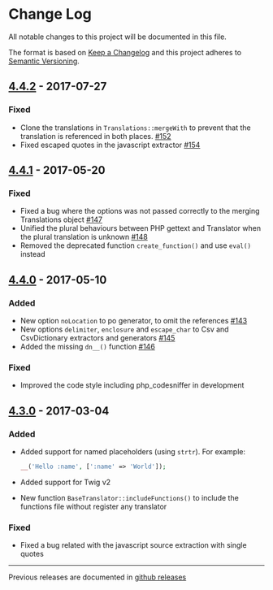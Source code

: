 # Change Log
All notable changes to this project will be documented in this file.

The format is based on [Keep a Changelog](http://keepachangelog.com/) 
and this project adheres to [Semantic Versioning](http://semver.org/).

## [4.4.2] - 2017-07-27

### Fixed

* Clone the translations in `Translations::mergeWith` to prevent that the translation is referenced in both places. [#152](https://github.com/oscarotero/Gettext/issues/152)
* Fixed escaped quotes in the javascript extractor [#154](https://github.com/oscarotero/Gettext/pull/154)

## [4.4.1] - 2017-05-20

### Fixed

* Fixed a bug where the options was not passed correctly to the merging Translations object [#147](https://github.com/oscarotero/Gettext/issues/147)
* Unified the plural behaviours between PHP gettext and Translator when the plural translation is unknown [#148](https://github.com/oscarotero/Gettext/issues/148)
* Removed the deprecated function `create_function()` and use `eval()` instead

## [4.4.0] - 2017-05-10

### Added

* New option `noLocation` to po generator, to omit the references [#143](https://github.com/oscarotero/Gettext/issues/143)
* New options `delimiter`, `enclosure` and `escape_char` to Csv and CsvDictionary extractors and generators [#145](https://github.com/oscarotero/Gettext/pull/145/)
* Added the missing `dn__()` function [#146](https://github.com/oscarotero/Gettext/pull/146/)

### Fixed

* Improved the code style including php_codesniffer in development

## [4.3.0] - 2017-03-04

### Added

* Added support for named placeholders (using `strtr`). For example:

  ```php
  __('Hello :name', [':name' => 'World']);
  ```
* Added support for Twig v2
* New function `BaseTranslator::includeFunctions()` to include the functions file without register any translator

### Fixed

* Fixed a bug related with the javascript source extraction with single quotes

---

Previous releases are documented in [github releases](https://github.com/oscarotero/Gettext/releases)

[4.4.2]: https://github.com/oscarotero/Gettext/compare/v4.4.1...v4.4.2
[4.4.1]: https://github.com/oscarotero/Gettext/compare/v4.4.0...v4.4.1
[4.4.0]: https://github.com/oscarotero/Gettext/compare/v4.3.0...v4.4.0
[4.3.0]: https://github.com/oscarotero/Gettext/compare/v4.2.0...v4.3.0
